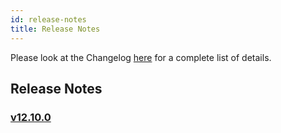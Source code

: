 ```yaml
---
id: release-notes
title: Release Notes
---
```


Please look at the Changelog [here](https://github.com/botpress/botpress/blob/master/CHANGELOG.md) for a complete list of details.

## Release Notes

### [v12.10.0](v12.10.0/index)
